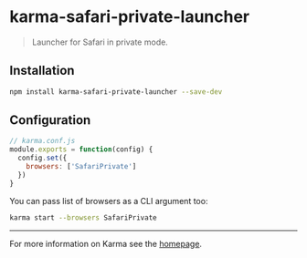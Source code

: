# karma-safari-private-launcher

> Launcher for Safari in private mode.

## Installation

```bash
npm install karma-safari-private-launcher --save-dev
```

## Configuration
```js
// karma.conf.js
module.exports = function(config) {
  config.set({
    browsers: ['SafariPrivate']
  })
}
```

You can pass list of browsers as a CLI argument too:
```bash
karma start --browsers SafariPrivate
```

----

For more information on Karma see the [homepage].


[homepage]: http://karma-runner.github.com
